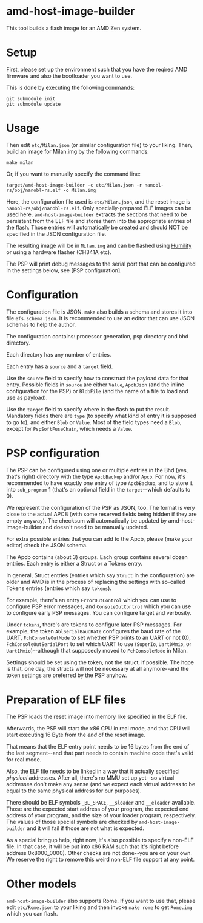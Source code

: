 # amd-host-image-builder

This tool builds a flash image for an AMD Zen system.

# Setup

First, please set up the environment such that you have the reqired AMD firmware and also the bootloader you want to use.

This is done by executing the following commands:

    git submodule init
    git submodule update

# Usage

Then edit `etc/Milan.json` (or similar configuration file) to your liking.
Then, build an image for Milan.img by the following commands:

    make milan

Or, if you want to manually specify the command line:

    target/amd-host-image-builder -c etc/Milan.json -r nanobl-rs/obj/nanobl-rs.elf -o Milan.img

Here, the configuration file used is `etc/Milan.json`, and the reset image is `nanobl-rs/obj/nanobl-rs.elf`. Only specially-prepared ELF images can be used here. `amd-host-image-builder` extracts the sections that need to be persistent from the ELF file and stores them into the appropriate entries of the flash. Those entries will automatically be created and should NOT be specified in the JSON configuration file.

The resulting image will be in `Milan.img` and can be flashed using [Humility](https://github.com/oxidecomputer/humility) or using a hardware flasher (CH341A etc).

The PSP will print debug messages to the serial port that can be configured in the settings below, see [PSP configuration].

# Configuration

The configuration file is JSON. `make` also builds a schema and stores it into file `efs.schema.json`. It is recommended to use an editor that can use JSON schemas to help the author.

The configuration contains: processor generation, psp directory and bhd directory.

Each directory has any number of entries.

Each entry has a `source` and a `target` field.

Use the `source` field to specify how to construct the payload data for that entry.
Possible fields in `source` are either `Value`, `ApcbJson` (and the inline configuration for the PSP) or `BlobFile` (and the name of a file to load and use as payload).

Use the `target` field to specify where in the flash to put the result.
Mandatory fields there are `type` (to specify what kind of entry it is supposed to go to), and either `Blob` or `Value`.
Most of the field types need a `Blob`, except for `PspSoftFuseChain`, which needs a `Value`.

# PSP configuration

The PSP can be configured using one or multiple entries in the Bhd (yes, that's right) directory with the type `ApcbBackup` and/or `Apcb`. For now, it's recommended to have exactly one entry of type `ApcbBackup`, and to store it into `sub_program` 1 (that's an optional field in the `target`--which defaults to 0).

We represent the configuration of the PSP as JSON, too. The format is very close to the actual APCB (with some reserved fields being hidden if they are empty anyway). The checksum will automatically be updated by amd-host-image-builder and doesn't need to be manually updated.

For extra possible entries that you can add to the Apcb, please (make your editor) check the JSON schema.

The Apcb contains (about 3) groups. Each group contains several dozen entries. Each entry is either a Struct or a Tokens entry.

In general, Struct entries (entries which say `Struct` in the configuration) are older and AMD is in the process of replacing the settings with so-called Tokens entries (entries which say `tokens`).

For example, there's an entry `ErrorOutControl` which you can use to configure PSP error messages, and `ConsoleOutControl` which you can use to configure early PSP messages. You can configure target and verbosity.

Under `tokens`, there's are tokens to configure later PSP messages. For example, the token `AblSerialBaudRate` configures the baud rate of the UART, `FchConsoleOutMode` to set whether PSP prints to an UART or not (0), `FchConsoleOutSerialPort` to set which UART to use (`SuperIo`, `Uart0Mmio`, or `Uart1Mmio`)--although that supposedly moved to `FchConsoleMode` in Milan.

Settings should be set using the token, not the struct, if possible. The hope is that, one day, the structs will not be necessary at all anymore--and the token settings are preferred by the PSP anyhow.

# Preparation of ELF files

The PSP loads the reset image into memory like specified in the ELF file.

Afterwards, the PSP will start the x86 CPU in real mode, and that CPU will start executing 16 Byte from the *end* of the reset image.

That means that the ELF entry point needs to be 16 bytes from the end of the last segment--and that part needs to contain machine code that's valid for real mode.

Also, the ELF file needs to be linked in a way that it actually specified *physical* addresses. After all, there's no MMU set up yet--so virtual addresses don't make any sense (and we expect each virtual address to be equal to the same physical address for our purposes).

There should be ELF symbols `_BL_SPACE`, `__sloader` and `__eloader` available. Those are the expected start address of your program, the expected end address of your program, and the size of your loader program, respectively. The values of those special symbols are checked by `amd-host-image-builder` and it will fail if those are not what is expected.

As a special bringup help, right now, it's also possible to specify a non-ELF file. In that case, it will be put into x86 RAM such that it's right before address 0x8000_0000). Other checks are not done--you are on your own. We reserve the right to remove this weird non-ELF file support at any point.

# Other models

`amd-host-image-builder` also supports Rome. If you want to use that, please edit `etc/Rome.json` to your liking and then invoke `make rome` to get `Rome.img` which you can flash.
